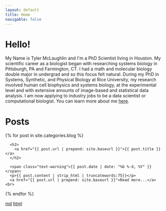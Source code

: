 ```yaml
---
layout: default
title: Home
navigable: false
---
```


<script src="//code.jquery.com/jquery.js"></script>
<style>

.node {
  stroke: #fff;
  stroke-width: 1.5px;
}

.link {
  stroke: #999;
  stroke-opacity: .6;
}

</style>



<div id='d3div'></div>



<script src="//d3js.org/d3.v3.min.js"></script>
<script>

var width = $("#d3div").width(),
    height = 400;

var color = d3.scale.category20();

var force = d3.layout.force()
    .charge(-62)
    .linkDistance(80)
    .size([width, height]);

var svg = d3.select("#d3div").append("svg")
    .attr("width", width)
    .attr("height", height);

d3.json("../../../../scripts/jazz_scales_network_symmetric.json", function(error, graph) {
  if (error) throw error;

  force
      .nodes(graph.nodes)
      .links(graph.links)
      .start();

  var link = svg.selectAll(".link")
      .data(graph.links)
    .enter().append("line")
      .attr("class", "link")
      .style("stroke-width", function(d) { return Math.sqrt(d.value); });

  var node = svg.selectAll(".node")
      .data(graph.nodes)
    .enter().append("circle")
      .attr("class", "node")
      .attr("r", 5)
      .style("fill", function(d) { return color(d.group); })
      .call(force.drag);

  node.append("title")
      .text(function(d) { return d.name; });

  force.on("tick", function() {
    link.attr("x1", function(d) { return d.source.x; })
        .attr("y1", function(d) { return d.source.y; })
        .attr("x2", function(d) { return d.target.x; })
        .attr("y2", function(d) { return d.target.y; });

    node.attr("cx", function(d) { return d.x; })
        .attr("cy", function(d) { return d.y; });
  });
});

</script>


# Hello!


My Name is Tyler McLaughlin and I'm a PhD Scientist living in Houston.  My scientific career as a biologist began with researching systems biology in Pittsburgh, PA and Farmington, CT.  I had a math and molecular biology double major in undergrad and so this focus felt natural.  During my PhD in Systems, Synthetic, and Physical Biology at Rice University, my research involved human cell biophysics and systems biology, at the experimental level and with extensive amounts of image-based and statistical data analysis.   I am now applying to industry jobs to be a data scientist or computational biologist.  You can learn more about me [here](www.linkedin.com/in/r-tyler-mclaughlin-phd).

# Posts

<ul style="padding-left:0px;">
  {% for post in site.categories.blog %}

      <h2>
        <a href="{{ post.url | prepend: site.baseurl }}">{{ post.title }}</a>
      </h2>

      <span class="text-warning">{{ post.date | date: "%b %-d, %Y" }}</span>
      <p>{{ post.content | strip_html | truncatewords:75}}</p>
      <a href="{{ post.url | prepend: site.baseurl }}">Read more...</a><br>

  {% endfor %}
</ul>




[md](_posts/2018-04-29-jazz-scale-networks.md)
[html](_posts/2018-04-29-jazz-scale-networks.html)


